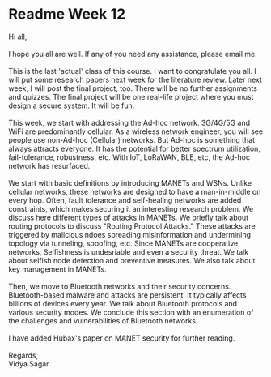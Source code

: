 # Readme Week 12

Hi all, </br>
</br>
I hope you all are well. If any of you need any assistance, please email me. </br>
</br>
This is the last 'actual' class of this course. I want to congratulate you all. I will put some research papers next week for the literature review. Later next week, I will post the final project, too. There will be no further assignments and quizzes. The final project will be one real-life project where you must design a secure system. It will be fun. </br>
</br>
This week, we start with addressing the Ad-hoc network. 3G/4G/5G and WiFi are predominantly cellular. As a wireless network engineer, you will see people use non-Ad-hoc (Cellular) networks. But Ad-hoc is something that always attracts everyone. It has the potential for better spectrum utilization, fail-tolerance, robustness, etc. With IoT, LoRaWAN, BLE, etc, the Ad-hoc network has resurfaced. </br>
</br>
We start with basic definitions by introducing MANETs and WSNs. Unlike cellular networks, these networks are designed to have a man-in-middle on every hop. Often, fault tolerance and self-healing networks are added constraints, which makes securing it an interesting research problem. We discuss here different types of attacks in MANETs. We briefly talk about routing protocols to discuss "Routing Protocol Attacks." These attacks are triggered by malicious ndoes spreading misinformation and undermining topology via tunneling, spoofing, etc. Since MANETs are cooperative networks, Selfishness is undesriable and even a security threat. We talk about selfish node detection and preventive measures. We also talk about key management in MANETs. </br>
</br>
Then, we move to Bluetooth networks and their security concerns. Bluetooth-based malware and attacks are persistent. It typically affects billions of devices every year. We talk about Bluetooth protocols and various security modes. We conclude this section with an enumeration of the challenges and vulnerabilities of Bluetooth networks. </br>
</br>
I have added Hubax's paper on MANET security for further reading. </br>
</br>
Regards, </br>
Vidya Sagar
